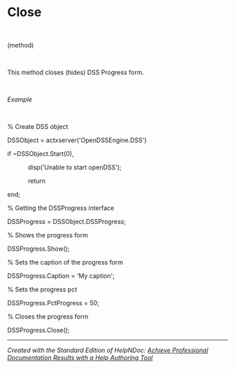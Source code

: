 # Close

&nbsp;

(method)

&nbsp;

This method closes (hides) DSS Progress form.

&nbsp;

*Example*

&nbsp;

% Create DSS object

DSSObject = actxserver('OpenDSSEngine.DSS')

if ~DSSObject.Start(0),

&nbsp; &nbsp; &nbsp; &nbsp; &nbsp; &nbsp; disp('Unable to start openDSS');

&nbsp; &nbsp; &nbsp; &nbsp; &nbsp; &nbsp; return

end;

% Getting the DSSProgress interface

DSSProgress = DSSObject.DSSProgress;

% Shows the progress form

DSSProgress.Show();

% Sets the caption of the progress form

DSSProgress.Caption = 'My caption';

% Sets the progress pct

DSSProgress.PctProgress = 50;

% Closes the progress form

DSSProgress.Close();


***
_Created with the Standard Edition of HelpNDoc: [Achieve Professional Documentation Results with a Help Authoring Tool](<https://www.helpndoc.com/news-and-articles/2022-09-27-why-use-a-help-authoring-tool-instead-of-microsoft-word-to-produce-high-quality-documentation/>)_
